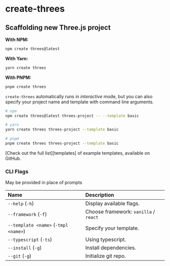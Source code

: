 # create-threes

## Scaffolding new Three.js project

**With NPM:**

```bash
npm create threes@latest
```

**With Yarn:**

```bash
yarn create threes
```

**With PNPM:**

```bash
pnpm create threes
```

`create-threes` automatically runs in _interactive_ mode, but you can also specify your project name and template with command line arguments.

```bash
# npm
npm create threes@latest threes-project -- --template basic

# yarn
yarn create threes threes-project --template basic

# pnpm
pnpm create threes threes-project --template basic
```

[Check out the full list][templates] of example templates, available on GitHub.

### CLI Flags

May be provided in place of prompts

| Name                                  | Description                                            |
| :------------------------------------ | :----------------------------------------------------- |
| `--help` (`-h`)                       | Display available flags.                               |
| `--framework` (`-f`)                  | Choose framework: `vanilla` / `react`                  |
| `--template <name>` (`-tmpl <name>`)  | Specify your template.                                 |
| `--typescript` (`-ts`)                | Using typescript.                                      |
| `--install` (`-g`)                    | Install dependencies.                                  |
| `--git` (`-g`)                        | Initialize git repo.                                   |

